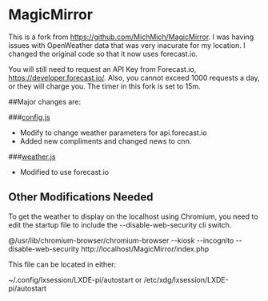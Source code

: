 MagicMirror
===========
This is a fork from https://github.com/MichMich/MagicMirror. I was having issues with OpenWeather data that was very inacurate for my location. I changed the original code so that it now uses forecast.io.

You will still need to request an API Key from Forecast.io, https://developer.forecast.io/. Also, you cannot exceed 1000 requests a day, or they will charge you. The timer in this fork is set to 15m.

##Major changes are:

###[config.js](js/config.js)

- Modify to change weather parameters for api.forecast.io
- Added new compliments and changed news to cnn.

###[weather.js](js/weather/weather.js)

- Modified to use forecast.io

## Other Modifications Needed
To get the weather to display on the localhost using Chromium, you need to edit the startup file to include the --disable-web-security cli switch.

@/usr/lib/chromium-browser/chromium-browser --kiosk --incognito --disable-web-security  http://localhost/MagicMirror/index.php

This file can be located in either:

   ~/.config/lxsession/LXDE-pi/autostart
                   or
   /etc/xdg/lxsession/LXDE-pi/autostart
